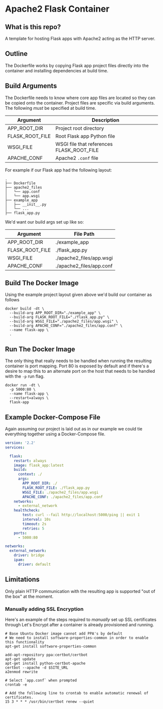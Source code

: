 # Apache2 Flask Container

## What is this repo?

A template for hosting Flask apps with Apache2 acting as the HTTP server.

## Outline

The Dockerfile works by copying Flask app project files directly into the
container and installing dependencies at build time.

## Build Arguments

The Dockerfile needs to know where core app files are located so they can be
copied onto the container. Project files are specific via build arguments. The
following *must* be specified at build time.

| Argument        | Description                               |
|-----------------|-------------------------------------------|
| APP_ROOT_DIR    | Project root directory                    |
| FLASK_ROOT_FILE | Root Flask app Python file                |
| WSGI_FILE       | WSGI file that references FLASK_ROOT_FILE |
| APACHE_CONF     | Apache2 `.conf` file                       |

For example if our Flask app had the following layout:

```shell
.
├── Dockerfile
├── apache2_files
│   └── app.conf
│   └── app.wsgi
├── example_app
│   ├── __init__.py
│   └── ...
├── flask_app.py
```

We'd want our build args set up like so:

| Argument        | File Path                |
|-----------------|--------------------------|
| APP_ROOT_DIR    | ./example_app            |
| FLASK_ROOT_FILE | ./flask_app.py           |
| WSGI_FILE       | ./apache2_files/app.wsgi |
| APACHE_CONF     | ./apache2_files/app.conf |

## Build The Docker Image

Using the example project layout given above we'd build our container
as follows

``` shell
docker build -dt \
  --build-arg APP_ROOT_DIR="./example_app" \
  --build-arg FLASK_ROOT_FILE="./flask_app.py" \
  --build-arg WSGI_FILE="./apache2_files/app.wsgi" \
  --build-arg APACHE_CONF="./apache2_files/app.conf" \
  --name flask-app \
  .
```

## Run The Docker Image

The only thing that really needs to be handled when running the resulting container is port
mapping. Port 80 is exposed by default and if there's a desire to map this to an
alternate port on the host that needs to be handled with the `-p` run flag.

``` shell
docker run -dt \
  -p 5000:80 \
  --name flask-app \
  --restart=always \
  flask-app
```

## Example Docker-Compose File

Again assuming our project is laid out as in our example we could tie everything
together using a Docker-Compose file.

```yaml
version: '2.2'
services:

  flask:
    restart: always
    image: flask_app:latest
    build:
      context: ./
      args:
        APP_ROOT_DIR: ./
        FLASK_ROOT_FILE: ./flask_app.py
        WSGI_FILE: ./apache2_files/app.wsgi
        APACHE_CONF: ./apache2_files/app.conf
    networks:
      - external_network
    healthcheck:
        test: curl --fail http://localhost:5000/ping || exit 1
        interval: 10s
        timeout: 2s
        retries: 5
    ports:
      - 5000:80

networks:
  external_network:
    driver: bridge
    ipam:
      driver: default

```

## Limitations

Only plain HTTP communication with the resulting app is supported "out of the box"
at the moment.

### Manually adding SSL Encryption

Here's an example of the steps required to _manually_ set up SSL certificates
through Let's Encrypt after a container is already provisioned and running.

``` shell
# Base Ubuntu Docker image cannot add PPA's by default
# We need to install software-properties-common in order to enable this functionality
apt-get install software-properties-common

add-apt-repository ppa:certbot/certbot
apt-get update
apt-get install python-certbot-apache
certbot --apache -d $SITE_URL
a2enmod rewrite

# Select `app.conf` when prompted
crontab -e

# Add the following line to crontab to enable automatic renewal of certificates.
15 3 * * * /usr/bin/certbot renew --quiet
```
